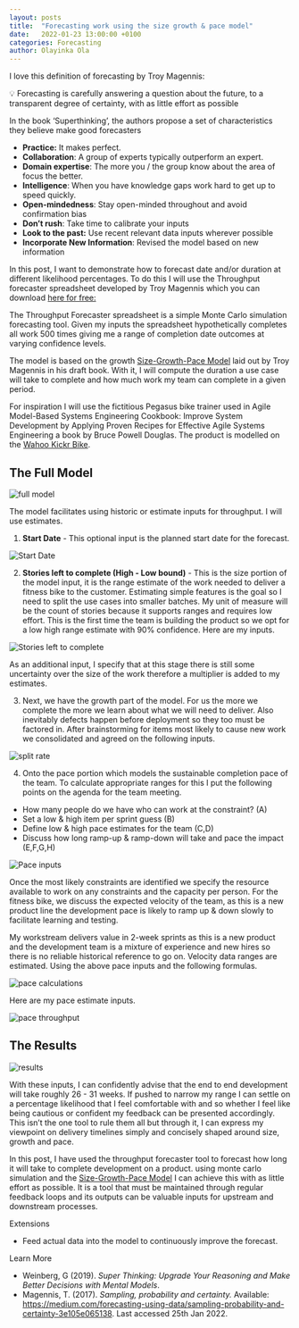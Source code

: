 ```yaml
---
layout: posts
title:  "Forecasting work using the size growth & pace model"
date:   2022-01-23 13:00:00 +0100
categories: Forecasting
author: Olayinka Ola
---
```


I love this definition of forecasting by Troy Magennis:

<aside>
💡 Forecasting is carefully answering a question about the future, to a transparent degree of certainty, with as little effort as possible
</aside>

In the book ‘Superthinking’, the authors propose a set of characteristics they believe make good forecasters

- **Practice:** It makes perfect.
- **Collaboration**: A group of experts typically outperform an expert.
- **Domain expertise**: The more you / the group know about the area of focus the better.
- **Intelligence**: When you have knowledge gaps work hard to get up to speed quickly.
- **Open-mindedness**: Stay open-minded throughout and avoid confirmation bias
- **Don’t rush**: Take time to calibrate your inputs
- **Look to the past:** Use recent relevant data inputs wherever possible
- **Incorporate New Information**: Revised the model based on new information

In this post, I want to demonstrate how to forecast date and/or duration at different likelihood percentages. To do this I will use the Throughput forecaster spreadsheet developed by Troy Magennis which you can download [here for free:](https://github.com/FocusedObjective/FocusedObjective.Resources/raw/master/Spreadsheets/Throughput%20Forecaster.xlsx)

The Throughput Forecaster spreadsheet is a simple Monte Carlo simulation forecasting tool. Given my inputs the spreadsheet hypothetically completes all work 500 times giving me a range of completion date outcomes at varying confidence levels.

The model is based on the growth [Size-Growth-Pace Model](https://medium.com/forecasting-using-data/size-growth-pace-model-b6bbf73249c8) laid out by Troy Magennis in his draft book. With it, I will compute the duration a use case will take to complete and how much work my team can complete in a given period.

For inspiration I will use the fictitious Pegasus bike trainer used in Agile Model-Based Systems Engineering Cookbook: Improve System Development by Applying Proven Recipes for Effective Agile Systems Engineering a book by Bruce Powell Douglas. The product is modelled on the [Wahoo Kickr Bike](https://uk.wahoofitness.com/devices/indoor-cycling/smart-bikes).

## The Full Model
<img src="{{ site.url }}{{ site.baseurl }}/assets/images/The Full Model.png" alt="full model">

The model facilitates using historic or estimate inputs for throughput. I will use estimates.

1. **Start Date** - This optional input is the planned start date for the forecast.

<img src="{{ site.url }}{{ site.baseurl }}/assets/images/Start Date.png" alt="Start Date">

2. **Stories left to complete (High - Low bound)** - This is the size portion of the model input, it is the range estimate of the work needed to deliver a fitness bike to the customer. Estimating simple features is the goal so I need to split the use cases into smaller batches. My unit of measure will be the count of stories because it supports ranges and requires low effort. This is the first time the team is building the product so we opt for a low high range estimate with 90% confidence. Here are my inputs.

<img src="{{ site.url }}{{ site.baseurl }}/assets/images/Stories left to complete.png" alt="Stories left to complete">

As an additional input, I specify that at this stage there is still some uncertainty over the size of the work therefore a multiplier is added to my estimates.

3. Next, we have the growth part of the model. For us the more we complete the more we learn about what we will need to deliver. Also inevitably defects happen before deployment so they too must be factored in. After brainstorming for items most likely to cause new work we consolidated and agreed on the following inputs.

<img src="{{ site.url }}{{ site.baseurl }}/assets/images/split rate.png" alt="split rate">

4. Onto the pace portion which models the sustainable completion pace of the team. To calculate appropriate ranges for this I put the following points on the agenda for the team meeting.

- How many people do we have who can work at the constraint? (A)
- Set a low & high item per sprint guess (B)
- Define low & high pace estimates for the team (C,D)
- Discuss how long ramp-up & ramp-down will take and pace the impact (E,F,G,H)

<img src="{{ site.url }}{{ site.baseurl }}/assets/images/Pace inputs.png" alt="Pace inputs">

Once the most likely constraints are identified we specify the resource available to work on any constraints and the capacity per person. For the fitness bike, we discuss the expected velocity of the team, as this is a new product line the development pace is likely to ramp up & down slowly to facilitate learning and testing.

My workstream delivers value in 2-week sprints as this is a new product and the development team is a mixture of experience and new hires so there is no reliable historical reference to go on. Velocity data ranges are estimated. Using the above pace inputs and the following formulas.

<img src="{{ site.url }}{{ site.baseurl }}/assets/images/pace calculations.png" alt="pace calculations">

Here are my pace estimate inputs.

<img src="{{ site.url }}{{ site.baseurl }}/assets/images/pace throughput.png" alt="pace throughput">

## The Results
<img src="{{ site.url }}{{ site.baseurl }}/assets/images/results.png" alt="results">

With these inputs, I can confidently advise that the end to end development will take roughly 26 - 31 weeks. If pushed to narrow my range I can settle on a percentage likelihood that I feel comfortable with and so whether I feel like being cautious or confident my feedback can be presented accordingly. This isn’t the one tool to rule them all but through it, I can express my viewpoint on delivery timelines simply and concisely shaped around size, growth and pace.

In this post, I have used the throughput forecaster tool to forecast how long it will take to complete development on a product. using monte carlo simulation and the [Size-Growth-Pace Model](https://medium.com/forecasting-using-data/size-growth-pace-model-b6bbf73249c8) I can achieve this with as little effort as possible. It is a tool that must be maintained through regular feedback loops and its outputs can be valuable inputs for upstream and downstream processes.

Extensions
- Feed actual data into the model to continuously improve the forecast.

Learn More

- Weinberg, G (2019). *Super Thinking: Upgrade Your Reasoning and Make Better Decisions with Mental Models*.
- Magennis, T. (2017). *Sampling, probability and certainty.* Available: https://medium.com/forecasting-using-data/sampling-probability-and-certainty-3e105e065138. Last accessed 25th Jan 2022.
